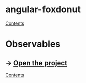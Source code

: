 # angular-foxdonut

[Contents](../README.md#angular-foxdonut)

# Observables

## &rarr; [Open the project](https://stackblitz.com/github/foxdonut/angular-foxdonut/tree/observables?file=src%2Fapp%2Fobservables%2F.ts)

[Contents](../README.md#angular-foxdonut)

